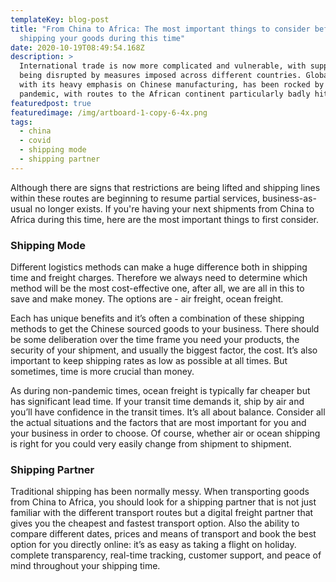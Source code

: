 ```yaml
---
templateKey: blog-post
title: "From China to Africa: The most important things to consider before
  shipping your goods during this time"
date: 2020-10-19T08:49:54.168Z
description: >
  International trade is now more complicated and vulnerable, with supply chains
  being disrupted by measures imposed across different countries. Global trade,
  with its heavy emphasis on Chinese manufacturing, has been rocked by the
  pandemic, with routes to the African continent particularly badly hit. 
featuredpost: true
featuredimage: /img/artboard-1-copy-6-4x.png
tags:
  - china
  - covid
  - shipping mode
  - shipping partner
---
```

<!--StartFragment-->

Although there are signs that restrictions are being lifted and shipping lines within these routes are beginning to resume partial services, business-as-usual no longer exists. If you're having your next shipments from China to Africa during this time, here are the most important things to first consider.

### **Shipping Mode**

Different logistics methods can make a huge difference both in shipping time and freight charges. Therefore we always need to determine which method will be the most cost-effective one, after all, we are all in this to save and make money. The options are - air freight, ocean freight.

Each has unique benefits and it’s often a combination of these shipping methods to get the Chinese sourced goods to your business. There should be some deliberation over the time frame you need your products, the security of your shipment, and usually the biggest factor, the cost. It’s also important to keep shipping rates as low as possible at all times. But sometimes, time is more crucial than money.

As during non-pandemic times, ocean freight is typically far cheaper but has significant lead time. If your transit time demands it, ship by air and you’ll have confidence in the transit times. It’s all about balance. Consider all the actual situations and the factors that are most important for you and your business in order to choose. Of course, whether air or ocean shipping is right for you could very easily change from shipment to shipment.



### **Shipping Partner**

Traditional shipping has been normally messy. When transporting goods from China to Africa, you should look for a shipping partner that is not just familiar with the different transport routes but a digital freight partner that gives you the cheapest and fastest transport option. Also the ability to compare different dates, prices and means of transport and book the best option for you directly online: it’s as easy as taking a flight on holiday. complete transparency, real-time tracking, customer support, and peace of mind throughout your shipping time.

<!--EndFragment-->